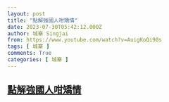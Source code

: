 ```yaml
---
layout: post
title: "點解強國人咁矯情"
date: 2023-07-30T05:42:12.000Z
author: 城寨 Singjai
from: https://www.youtube.com/watch?v=AuigKoQi90s
tags: [ 城寨 ]
comments: True
categories: [ 城寨 ]
---
```

<!--1690695732000-->
[點解強國人咁矯情](https://www.youtube.com/watch?v=AuigKoQi90s)
------

<div>

</div>
